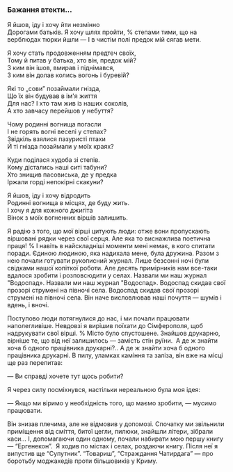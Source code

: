 ### Бажання втекти...

Я йшов, іду і хочу йти незмінно  
Дорогами батьків. Я хочу шлях пройти,
% степами тими, що на верблюдах тюрки йшли —
І в чистім полі предок мій сягав мети.

Я хочу стать продовженням предтеч своїх,  
Тому й питав у батька, хто він, предок мій?  
З ким він ішов, вмирав і піднімався,  
З ким він долав колись вогонь і буревій?

Які то „сови” позаймали гнізда,  
Що їх він будував в ім'я життя  
Для нас? І хто там жив із наших соколів,  
А хто завчасу перейшов у небуття?

Чому родинні вогнища погасли  
І не горять вогні веселі у степах?  
Звідкіль взялися пазуристі птахи  
Й ті гнізда позаймали у моїх краях?  

Куди поділася худоба зі степів.  
Кому дістались наші ситі табуни?  
Хто знищив пасовиська, де у предка  
Іржали горді непокірні скакуни?

Я йшов, іду і хочу відродить  
Родинні вогнища в місцях, де буду жить.  
І хочу я для кожного джигіта  
Вінок з моїх вогненних віршів залишить.

Я радію з того, що мої вірші цитують люди: отже вони пропускають віршовані рядки через свої серця.
Але яка то виснажлива поетична праця!
% І навіть в найскладніші моменти мені немає, в кого спитати поради.
Єдиною людиною, яка надихала мене, була дружина.
Разом з нею почали готувати рукописний журнал.
Лише безсонні ночі були свідками нашої копіткої роботи.
Але десять примірників нам все-таки вдалося зробити і розповсюдити у селах.
Назвали ми наш журнал "Водоспад».
Назвали ми наш журнал "Водоспад». Водоспад скидав свої прозорі струмені на півночі села.
Водоспад скидав свої прозорі струмені на півночі села. Він наче висловлював наші почуття — шумів і вдень, і вночі.

Поступово люди потягнулися до нас, і ми почали працювати наполегливіше.
Невдовзі я вирішив поїхати до Сімферополя, щоб надрукувати свої вірші.
% Місто було спустошене. Знайшов друкарню, вірніше те, що від неї залишилось — замість стін руїни.
 А де ж знайти хоча б одного працівника друкарні?..
А де ж знайти хоча б одного працівника друкарні.
В пилу, уламках каміння та заліза, він вже на місці ще раз перепитав:

— Ви справді хочете тут щось робити?

Я через силу посміхнувся, настільки нереальною була моя ідея:

— Якщо ми віримо у необхідність того, що маємо зробити, — мусимо працювати.

Він знизав плечима, але не відмовив у допомозі.
Спочатку ми звільнили приміщення від сміття, битої цегли, пилюки, знайшли літери, зібрали каси...
І, допомагаючи один одному, почали набирати мою першу книгу — “Ергенекон”.
 Я ходив по містах і селах, роздаючи книгу. Після неї я випустив ще “Супутник”. “Товариш”, “Страждання Чатирдага” — про боротьбу моджахедів проти більшовиків у Криму.
